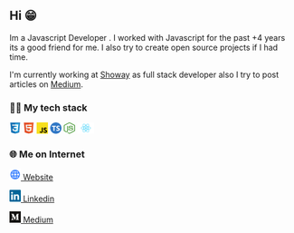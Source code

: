 ## Hi 😁

Im a Javascript Developer . I worked with Javascript for the past +4 years its a good friend for me.
I also try to create open source projects if I had time.

I'm currently working at [Showay](https://showay.ir) as full stack developer also I try to post articles on [Medium](https://medium.com/@hadii.tanoomand).

### 👨‍💻️ My tech stack


[<img src="https://github.com/HadiTanumand/HadiTanoomand/blob/main/assets/css.svg" width="20px"  alt="CSS"/>](https://github.com/HadiTanumand)
[<img src="https://github.com/HadiTanumand/HadiTanoomand/blob/main/assets/html.svg" width="20px"  alt="HTML"/>](https://github.com/HadiTanumand)
[<img src="https://github.com/HadiTanumand/HadiTanoomand/blob/main/assets/javascript.svg" width="20px"  alt="Javascript"/>](https://github.com/HadiTanumand)
[<img src="https://github.com/HadiTanumand/HadiTanoomand/blob/main/assets/typescript.svg" width="20" height="20px" alt="Typescript" />](https://github.com/HadiTanumand)
[<img src="https://github.com/HadiTanumand/HadiTanoomand/blob/main/assets/nodejs.svg" width="20px" height="20px" alt="NodeJs" />](https://github.com/HadiTanumand)
[<img src="https://github.com/HadiTanumand/HadiTanoomand/blob/main/assets/react.svg" width="30" height="20px" alt="React" />](https://github.com/HadiTanumand)


### 🌐 Me on Internet

[<img src="https://github.com/HadiTanumand/HadiTanoomand/blob/main/assets/website.svg" width="20px"  alt="website"/> Website](http://showay.ir)

[<img src="https://github.com/HadiTanumand/HadiTanoomand/blob/main/assets/linkedin.svg" width="20px"  alt="linkedin"/> Linkedin](https://www.linkedin.com/in/haditanumand/)

[<img src="https://github.com/HadiTanumand/HadiTanoomand/blob/main/assets/medium.svg" width="20px"  alt="medium"/> Medium](https://medium.com/@hadii.tanoomand)